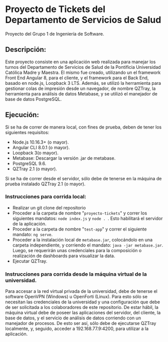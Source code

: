 # Proyecto de Tickets del Departamento de Servicios de Salud
Proyecto del Grupo 1 de Ingeniería de Software.

## Descripción:
Este proyecto consiste en una aplicación web realizada para manejar los turnos del Departamento de Servicios de Salud de la Pontificia Universidad Católica Madre y Maestra. El mismo fue creado, utilizando un el framework Front End Angular 8, para el cliente, y el framework para el Back End, basado en node.js, Loopback 3 LTS.
Además, se utilizó la herramienta para gestionar colas de impresión desde un navegador, de nombre QZTray, la herramienta para análisis de datos Metabase, y se utilizó el manejador de base de datos PostgreSQL. 

## Ejecución:
Si se ha de correr de manera local, con fines de prueba, deben de tener los siguientes requisitos: 
* Node.js 10.16.3+ (o mayor).
* Angular CLI 8.0.1 (o mayor).
* Loopback 3(o mayor).
* Metabase: Descargar la versión .jar de metabase.
* PostgreSQL 9.6.
* QZTray 2.1 (o mayor).

Si se ha de correr desde el servidor, sólo debe de tenerse en la máquina de prueba instalado QZTray 2.1 (o mayor).

### Instrucciones para corrida local:
* Realizar un git clone del repositorio
* Proceder a la carpeta de nombre "```proyecto-tickets```" y correr los siguientes mandatos: ```node index.js``` y ```node . ```. Esto habilitará el servidor de la aplicación. 
* Proceder a la carpeta de nombre "```test-app```" y correr el siguiente mandato: ```ng serve```.
* Proceder a la instalación local de ```metabase.jar```, colocándolo en una carpeta independiente, y corriendo el mandato: ```java -jar metabase.jar```. Luego, se requerirán unas credenciales para la composición o realización de dashboards para visualizar la data. 
* Ejecutar QZTray. 

### Instrucciones para corrida desde la máquina virtual de la universidad.
Para accesar a la red virtual privada de la universidad, debe de tenerse el software OpenVPN (Windows) u OpenForti (Linux). Para esto sólo se necesitan las credenciales de la universidad y una configuración que debe de ser solicitada a los colaboradores de este repositorio. 
De estar hábil, la máquina virtual debe de poseer las aplicaciones del servidor, del cliente, la base de datos, y el servicio de análisis de datos corriendo con un manejador de procesos. 
De esto ser así, sólo debe de ejecutarse QZTray localmente, y, seguido, acceder a 192.168.77.9:4200, para utilizar a la aplicación.
